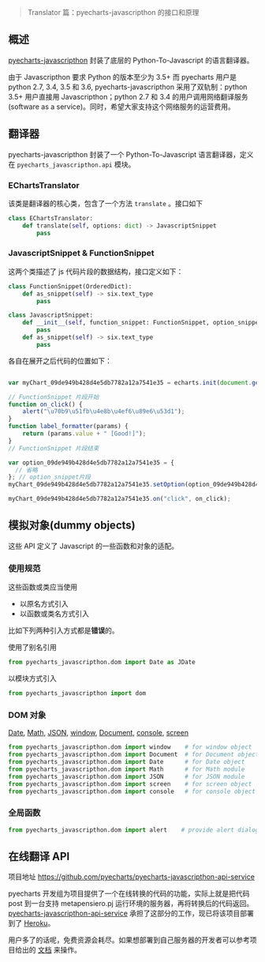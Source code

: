 > Translator 篇：pyecharts-javascripthon 的接口和原理

## 概述

[pyecharts-javascripthon](https://github.com/pyecharts/pyecharts-javascripthon) 封装了底层的 Python-To-Javascript 的语言翻译器。

由于 Javascripthon 要求 Python 的版本至少为 3.5+ 而 pyecharts 用户是 python 2.7, 3.4, 3.5 和 3.6, pyecharts-javascripthon 采用了双轨制：python 3.5+ 用户直接用 Javascripthon；python 2.7 和 3.4 的用户调用网络翻译服务 (software as a service)。同时，希望大家支持这个网络服务的运营费用。

## 翻译器

pyecharts-javascripthon 封装了一个 Python-To-Javascript 语言翻译器，定义在 `pyecharts_javascripthon.api` 模块。 

### EChartsTranslator

该类是翻译器的核心类，包含了一个方法 `translate` 。接口如下

```python
class EChartsTranslator:
    def translate(self, options: dict) -> JavascriptSnippet
        pass
```

### JavascriptSnippet & FunctionSnippet

这两个类描述了 js 代码片段的数据结构，接口定义如下：

```python
class FunctionSnippet(OrderedDict):
    def as_snippet(self) -> six.text_type
        pass

class JavascriptSnippet:
    def __init__(self, function_snippet: FunctionSnippet, option_snippet: six.text_type):
        pass
    def as_snippet(self) -> six.text_type
        pass
```

各自在展开之后代码的位置如下：

```javascript

var myChart_09de949b428d4e5db7782a12a7541e35 = echarts.init(document.getElementById('09de949b428d4e5db7782a12a7541e35'), null, {renderer: 'canvas'});

// FunctionSnippet 片段开始
function on_click() {
    alert("\u70b9\u51fb\u4e8b\u4ef6\u89e6\u53d1");
}
function label_formatter(params) {
    return (params.value + " [Good!]");
}
// FunctionSnippet 片段结束

var option_09de949b428d4e5db7782a12a7541e35 = {
  // 省略
}; // option_snippet片段
myChart_09de949b428d4e5db7782a12a7541e35.setOption(option_09de949b428d4e5db7782a12a7541e35);

myChart_09de949b428d4e5db7782a12a7541e35.on("click", on_click);
```


## 模拟对象(dummy objects)

这些 API 定义了 Javascript 的一些函数和对象的适配。

### 使用规范

这些函数或类应当使用

- 以原名方式引入
- 以函数或类名方式引入

比如下列两种引入方式都是**错误**的。

使用了别名引用

```python
from pyecharts_javascripthon.dom import Date as JDate
```

以模块方式引入

```python
from pyecharts_javascripthon import dom
```

### DOM 对象

[Date](https://www.w3schools.com/jsref/jsref_obj_date.asp), [Math](https://www.w3schools.com/jsref/jsref_obj_math.asp), [JSON](https://www.w3schools.com/jsref/jsref_obj_json.asp), [window](https://www.w3schools.com/jsref/obj_window.asp), [Document](https://www.w3schools.com/jsref/dom_obj_document.asp), [console](https://www.w3schools.com/jsref/obj_console.asp), [screen](https://www.w3schools.com/jsref/obj_screen.asp)

``` python
from pyecharts_javascripthon.dom import window    # for window object
from pyecharts_javascripthon.dom import Document  # for Document object
from pyecharts_javascripthon.dom import Date      # for Date object
from pyecharts_javascripthon.dom import Math      # for Math module
from pyecharts_javascripthon.dom import JSON      # for JSON module
from pyecharts_javascripthon.dom import screen    # for screen object
from pyecharts_javascripthon.dom import console   # for console object
```

### 全局函数

```python
from pyecharts_javascripthon.dom import alert    # provide alert dialog to the user
```

## 在线翻译 API

项目地址 https://github.com/pyecharts/pyecharts-javascripthon-api-service

pyecharts 开发组为项目提供了一个在线转换的代码的功能，实际上就是把代码 post 到一台支持 metapensiero.pj 运行环境的服务器，再将转换后的代码返回。[pyecharts-javascripthon-api-service](https://github.com/pyecharts/pyecharts-javascripthon-api-service) 承担了这部分的工作，现已将该项目部署到了 [Heroku](https://www.heroku.com/)。

用户多了的话呢，免费资源会耗尽。如果想部署到自己服务器的开发者可以参考项目给出的 [文档](https://github.com/pyecharts/pyecharts-javascripthon-api-service/blob/master/README.md) 来操作。
